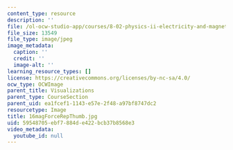 ```yaml
---
content_type: resource
description: ''
file: /ol-ocw-studio-app/courses/8-02-physics-ii-electricity-and-magnetism-spring-2007/59548705ebf7884de422bcb37b8568e3_16magForceRepThumb.jpg
file_size: 13549
file_type: image/jpeg
image_metadata:
  caption: ''
  credit: ''
  image-alt: ''
learning_resource_types: []
license: https://creativecommons.org/licenses/by-nc-sa/4.0/
ocw_type: OCWImage
parent_title: Visualizations
parent_type: CourseSection
parent_uid: ea1fcef1-1143-e57e-2f48-a97bf8747dc2
resourcetype: Image
title: 16magForceRepThumb.jpg
uid: 59548705-ebf7-884d-e422-bcb37b8568e3
video_metadata:
  youtube_id: null
---
```

